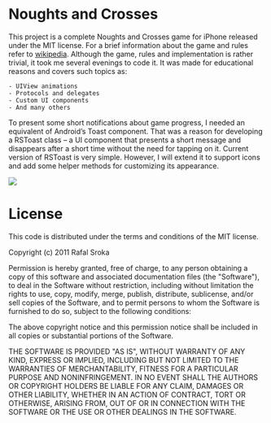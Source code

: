 Noughts and Crosses
=============

This project is a complete Noughts and Crosses game for iPhone released under the MIT license. For a brief information about the game and rules refer to [wikipedia](http://en.wikipedia.org/wiki/Noughts_%26_Crosses). Although the game, rules and implementation is rather trivial, it took me several evenings to code it. It was made for educational reasons and covers such topics as:

    - UIView animations
    - Protocols and delegates
    - Custom UI components
    - And many others

To present some short notifications about game progress, I needed an equivalent of Android’s Toast component. That was a reason for developing a RSToast class – a UI component that presents a short message and disappears after a short time without the need for tapping on it. Current version of RSToast is very simple. However, I will extend it to support icons and add some helper methods for customizing its appearance.

[![](http://dl.dropbox.com/u/7121070/github/Noughts-and-Crosses/t1.png)](http://dl.dropbox.com/u/7121070/github/Noughts-and-Crosses/1.png)

License
=======

This code is distributed under the terms and conditions of the MIT license. 

Copyright (c) 2011 Rafal Sroka

Permission is hereby granted, free of charge, to any person obtaining a copy of this software and associated documentation files (the "Software"), to deal in the Software without restriction, including without limitation the rights to use, copy, modify, merge, publish, distribute, sublicense, and/or sell copies of the Software, and to permit persons to whom the Software is furnished to do so, subject to the following conditions:

The above copyright notice and this permission notice shall be included in all copies or substantial portions of the Software.

THE SOFTWARE IS PROVIDED "AS IS", WITHOUT WARRANTY OF ANY KIND, EXPRESS OR IMPLIED, INCLUDING BUT NOT LIMITED TO THE WARRANTIES OF MERCHANTABILITY, FITNESS FOR A PARTICULAR PURPOSE AND NONINFRINGEMENT. IN NO EVENT SHALL THE AUTHORS OR COPYRIGHT HOLDERS BE LIABLE FOR ANY CLAIM, DAMAGES OR OTHER LIABILITY, WHETHER IN AN ACTION OF CONTRACT, TORT OR OTHERWISE, ARISING FROM, OUT OF OR IN CONNECTION WITH THE SOFTWARE OR THE USE OR OTHER DEALINGS IN THE SOFTWARE.